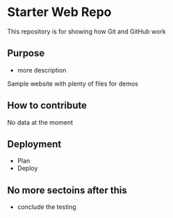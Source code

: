 # Starter Web Repo

This repository is for showing how Git and GitHub work

## Purpose

* more description

Sample website with plenty of files for demos

## How to contribute

No data at the moment

## Deployment
* Plan
* Deploy

## No more sectoins after this
* conclude the testing